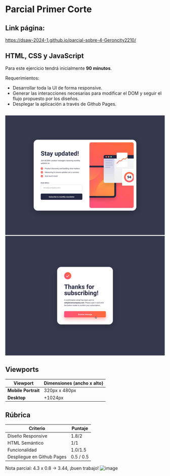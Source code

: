 # Parcial Primer Corte
## Link página: 
https://dsaw-2024-1.github.io/parcial-sobre-4-Geroncity2210/

## HTML, CSS y JavaScript

Para este ejercicio tendrá inicialmente **90 minutos**.

Requerimientos:

- Desarrollar toda la UI de forma responsive.
- Generar las interacciones necesarias para modificar el DOM y seguir el flujo propuesto por los diseños.
- Desplegar la aplicación a través de Github Pages.

```markdown

```

![Texto Alternativo](./design/desktop-design.jpg)
![Texto Alternativo](./design/desktop-success-active.jpg)

## Viewports

| Viewport            | Dimensiones (ancho x alto) |
| ------------------- | -------------------------- |
| **Mobile Portrait** | 320px x 480px              |
| **Desktop**         | +1024px                    |

## Rúbrica

| Criterio                   | Puntaje |
| -------------------------- | ------- |
| Diseño Responsive          | 1.8/2       |
| HTML Semántico             | 1/1       |
| Funcionalidad              | 1.0/1.5     |
| Despliegue en Github Pages | 0.5 / 0.5    |

Nota parcial: 4.3 x 0.8 -> 3.44, ¡buen trabajo!
![image](https://github.com/DSAW-2024-1/parcial-sobre-4-Geroncity2210/assets/50994778/b3d8d8f0-67ed-48e4-ab70-549e929e5bdd)


